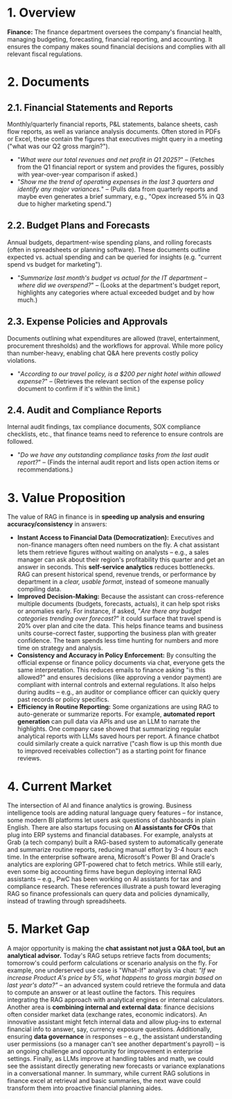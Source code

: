 # 1. Overview
**Finance:** The finance department oversees the company's financial health, managing budgeting, forecasting, financial reporting, and accounting. It ensures the company makes sound financial decisions and complies with all relevant fiscal regulations.

# 2. Documents

## 2.1. Financial Statements and Reports
Monthly/quarterly financial reports, P&L statements, balance sheets, cash flow reports, as well as variance analysis documents. Often stored in PDFs or Excel, these contain the figures that executives might query in a meeting ("what was our Q2 gross margin?").
* "*What were our total revenues and net profit in Q1 2025?*" – (Fetches from the Q1 financial report or system and provides the figures, possibly with year-over-year comparison if asked.)
* "*Show me the trend of operating expenses in the last 3 quarters and identify any major variances.*" – (Pulls data from quarterly reports and maybe even generates a brief summary, e.g., "Opex increased 5% in Q3 due to higher marketing spend.")

## 2.2. Budget Plans and Forecasts
Annual budgets, department-wise spending plans, and rolling forecasts (often in spreadsheets or planning software). These documents outline expected vs. actual spending and can be queried for insights (e.g. "current spend vs budget for marketing").
* "*Summarize last month's budget vs actual for the IT department – where did we overspend?*" – (Looks at the department's budget report, highlights any categories where actual exceeded budget and by how much.)

## 2.3. Expense Policies and Approvals
Documents outlining what expenditures are allowed (travel, entertainment, procurement thresholds) and the workflows for approval. While more policy than number-heavy, enabling chat Q&A here prevents costly policy violations.
* "*According to our travel policy, is a \$200 per night hotel within allowed expense?*" – (Retrieves the relevant section of the expense policy document to confirm if it's within the limit.)

## 2.4. Audit and Compliance Reports
Internal audit findings, tax compliance documents, SOX compliance checklists, etc., that finance teams need to reference to ensure controls are followed.
* "*Do we have any outstanding compliance tasks from the last audit report?*" – (Finds the internal audit report and lists open action items or recommendations.)

# 3. Value Proposition
The value of RAG in finance is in **speeding up analysis and ensuring accuracy/consistency** in answers:

* **Instant Access to Financial Data (Democratization):** Executives and non-finance managers often need numbers on the fly. A chat assistant lets them retrieve figures without waiting on analysts – e.g., a sales manager can ask about their region's profitability this quarter and get an answer in seconds. This **self-service analytics** reduces bottlenecks. RAG can present historical spend, revenue trends, or performance by department in a *clear, usable format*, instead of someone manually compiling data.
* **Improved Decision-Making:** Because the assistant can cross-reference multiple documents (budgets, forecasts, actuals), it can help spot risks or anomalies early. For instance, if asked, "*Are there any budget categories trending over forecast?*" it could surface that travel spend is 20% over plan and cite the data. This helps finance teams and business units course-correct faster, supporting the business plan with greater confidence. The team spends less time hunting for numbers and more time on strategy and analysis.
* **Consistency and Accuracy in Policy Enforcement:** By consulting the official expense or finance policy documents via chat, everyone gets the same interpretation. This reduces emails to finance asking "is this allowed?" and ensures decisions (like approving a vendor payment) are compliant with internal controls and external regulations. It also helps during audits – e.g., an auditor or compliance officer can quickly query past records or policy specifics.
* **Efficiency in Routine Reporting:** Some organizations are using RAG to auto-generate or summarize reports. For example, **automated report generation** can pull data via APIs and use an LLM to narrate the highlights. One company case showed that summarizing regular analytical reports with LLMs saved hours per report. A finance chatbot could similarly create a quick narrative ("cash flow is up this month due to improved receivables collection") as a starting point for finance reviews.

# 4. Current Market
The intersection of AI and finance analytics is growing. Business intelligence tools are adding natural language query features – for instance, some modern BI platforms let users ask questions of dashboards in plain English. There are also startups focusing on **AI assistants for CFOs** that plug into ERP systems and financial databases. For example, analysts at Grab (a tech company) built a RAG-based system to automatically generate and summarize routine reports, reducing manual effort by 3-4 hours each time. In the enterprise software arena, Microsoft's Power BI and Oracle's analytics are exploring GPT-powered chat to fetch metrics. While still early, even some big accounting firms have begun deploying internal RAG assistants – e.g., PwC has been working on AI assistants for tax and compliance research. These references illustrate a push toward leveraging RAG so finance professionals can query data and policies dynamically, instead of trawling through spreadsheets.

# 5. Market Gap
A major opportunity is making the **chat assistant not just a Q&A tool, but an analytical advisor.** Today's RAG setups retrieve facts from documents; tomorrow's could perform calculations or scenario analysis on the fly. For example, one underserved use case is "What-If" analysis via chat: *"If we increase Product A's price by 5%, what happens to gross margin based on last year's data?"* – an advanced system could retrieve the formula and data to compute an answer or at least outline the factors. This requires integrating the RAG approach with analytical engines or internal calculators. Another area is **combining internal and external data**: finance decisions often consider market data (exchange rates, economic indicators). An innovative assistant might fetch internal data and allow plug-ins to external financial info to answer, say, currency exposure questions. Additionally, ensuring **data governance** in responses – e.g., the assistant understanding user permissions (so a manager can't see another department's payroll) – is an ongoing challenge and opportunity for improvement in enterprise settings. Finally, as LLMs improve at handling tables and math, we could see the assistant directly generating new forecasts or variance explanations in a conversational manner. In summary, while current RAG solutions in finance excel at retrieval and basic summaries, the next wave could transform them into proactive financial planning aides.
